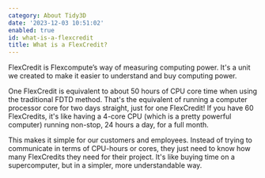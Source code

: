 ```yaml
---
category: About Tidy3D
date: '2023-12-03 10:51:02'
enabled: true
id: what-is-a-flexcredit
title: What is a FlexCredit?
---
```


FlexCredit is Flexcompute’s way of measuring computing power. It's a unit we created to make it easier to understand and buy computing power.

One FlexCredit is equivalent to about 50 hours of CPU core time when using the traditional FDTD method. That's the equivalent of running a computer processor core for two days straight, just for one FlexCredit! If you have 60 FlexCredits, it's like having a 4-core CPU (which is a pretty powerful computer) running non-stop, 24 hours a day, for a full month.

This makes it simple for our customers and employees. Instead of trying to communicate in terms of CPU-hours or cores, they just need to know how many FlexCredits they need for their project. It's like buying time on a supercomputer, but in a simpler, more understandable way.

<!-- notionvc: 236d2784-3134-4b85-9b57-777825079203 -->
